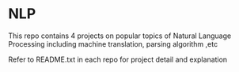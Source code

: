 # NLP
This repo contains 4 projects on popular topics of Natural Language Processing including machine translation, parsing algorithm ,etc


Refer to README.txt in each repo for project detail and explanation 
